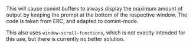 This will cause comint buffers to always display the maximum amount of
output by keeping the prompt at the bottom of the respective window.
The code is taken from ERC, and adapted to comint-mode.

This also uses `window-scroll-functions`, which is not exactly
intended for this use, but there is currently no better solution.

